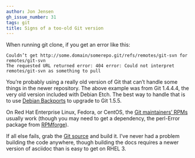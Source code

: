 ```yaml
---
author: Jon Jensen
gh_issue_number: 31
tags: git
title: Signs of a too-old Git version
---
```


When running git clone, if you get an error like this:

```
Couldn’t get http://some.domain/somerepo.git/refs/remotes/git-svn for remotes/git-svn
The requested URL returned error: 404 error: Could not interpret remotes/git-svn as something to pull
```

You’re probably using a really old version of Git that can’t handle some things in the newer repository. The above example was from Git 1.4.4.4, the very old version included with Debian Etch. The best way to handle that is to use [Debian Backports](https://backports.debian.org/) to upgrade to Git 1.5.5.

On Red Hat Enterprise Linux, Fedora, or CentOS, the [Git maintainers’ RPMs](https://mirrors.edge.kernel.org/pub/software/scm/git/RPMS/) usually work (though you may need to get a dependency, the perl-Error package from [RPMforge](https://wiki.centos.org/AdditionalResources/Repositories/RPMForge)).

If all else fails, grab the [Git source](https://git-scm.com/) and build it. I’ve never had a problem building the code anywhere, though building the docs requires a newer version of asciidoc than is easy to get on RHEL 3.

